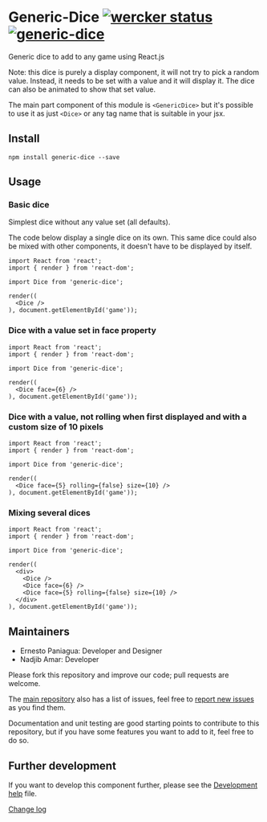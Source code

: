 # Generic-Dice [![wercker status](https://app.wercker.com/status/c9d1766647915b392ee8a6878e584ecc/s/master "wercker status")](https://app.wercker.com/project/byKey/c9d1766647915b392ee8a6878e584ecc) [![generic-dice](http://img.shields.io/npm/dm/generic-dice.svg)](https://www.npmjs.org/package/generic-dice)

Generic dice to add to any game using React.js

Note: this dice is purely a display component, it will not try to pick a random value.
Instead, it needs to be set with a value and it will display it. 
The dice can also be animated to show that set value.

The main part component of this module is `<GenericDice>` but it's possible to use it as just `<Dice>` or any tag name that is suitable in your jsx.

## Install

```
npm install generic-dice --save
```

## Usage

### Basic dice

Simplest dice without any value set (all defaults).

The code below display a single dice on its own. This same dice could also be mixed with other components, it doesn't have to be displayed by itself.

```
import React from 'react';
import { render } from 'react-dom';

import Dice from 'generic-dice';

render((
  <Dice />
), document.getElementById('game'));
```

### Dice with a value set in face property

```
import React from 'react';
import { render } from 'react-dom';

import Dice from 'generic-dice';

render((
  <Dice face={6} />
), document.getElementById('game'));
```

### Dice with a value, not rolling when first displayed and with a custom size of 10 pixels

```
import React from 'react';
import { render } from 'react-dom';

import Dice from 'generic-dice';

render((
  <Dice face={5} rolling={false} size={10} />
), document.getElementById('game'));
```

### Mixing several dices

```
import React from 'react';
import { render } from 'react-dom';

import Dice from 'generic-dice';

render((
  <div>
    <Dice />
    <Dice face={6} />
    <Dice face={5} rolling={false} size={10} />
  </div>
), document.getElementById('game'));
```

## Maintainers

- Ernesto Paniagua: Developer and Designer
- Nadjib Amar: Developer

Please fork this repository and improve our code; pull requests are welcome.

The [main repository](https://github.com/gyroscopico/generic-dice) also has a list of issues, feel free to [report new issues](https://github.com/gyroscopico/generic-dice/issues) as you find them.

Documentation and unit testing are good starting points to contribute to this repository, but if you have some features you want to add to it, feel free to do so.

## Further development

If you want to develop this component further, please see the [Development help](DEVELOP.md) file.

[Change log](CHANGELOG.md)
